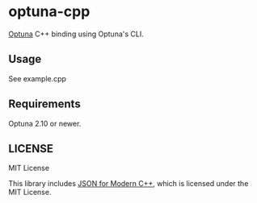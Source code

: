 # optuna-cpp

[Optuna](https://github.com/optuna/optuna) C++ binding using Optuna's CLI.

## Usage

See example.cpp

## Requirements

Optuna 2.10 or newer.

## LICENSE

MIT License

This library includes [JSON for Modern C++](https://github.com/nlohmann/json), which is licensed under the MIT License.
